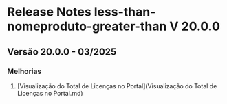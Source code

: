 # Release Notes less-than-nomeproduto-greater-than V 20.0.0

## **Versão 20.0.0 - 03/2025**


### **Melhorias**

1. [Visualização do Total de Licenças no Portal](Visualização do Total de Licenças no Portal.md)
